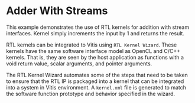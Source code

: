 Adder With Streams
===================

This example demonstrates the use of RTL kernels for addition with stream interfaces.
Kernel simply increments the input by 1 and returns the result.

RTL kernels can be integrated to Vitis using `RTL Kernel Wizard`. These kernels have the same software interface model as OpenCL and C/C++ kernels. That is, they are seen by the host application as functions with a void return value, scalar arguments, and pointer arguments.

The RTL Kernel Wizard automates some of the steps that need to be taken to ensure that the RTL IP is packaged into a kernel that can be integrated into a system in Vitis environment. A `kernel.xml` file is generated to match the software function prototype and behavior
specified in the wizard.
